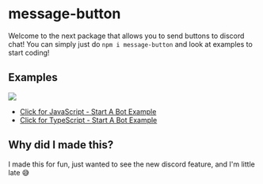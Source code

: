 # message-button

Welcome to the next package that allows you to send buttons to discord chat!
You can simply just do `npm i message-button` and look at examples to start coding!

## Examples
![](https://github.com/xMercyTheDeveloper/message-button/blob/master/examples/start-a-bot.png)
- [Click for JavaScript - Start A Bot Example](https://github.com/xMercyTheDeveloper/message-button/blob/master/examples/start-a-bot.js)
- [Click for TypeScript - Start A Bot Example](https://github.com/xMercyTheDeveloper/message-button/blob/master/examples/start-a-bot.ts)

## Why did I made this?
I made this for fun, just wanted to see the new discord feature, and I'm little late 😅